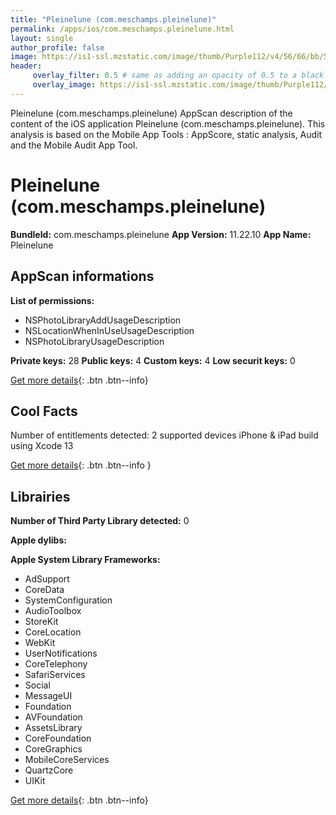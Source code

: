 ```yaml
---
title: "Pleinelune (com.meschamps.pleinelune)"
permalink: /apps/ios/com.meschamps.pleinelune.html
layout: single
author_profile: false
image: https://is1-ssl.mzstatic.com/image/thumb/Purple112/v4/56/66/bb/5666bb1e-a331-db04-e119-6a8378a3d33b/AppIcon-0-0-1x_U007emarketing-0-0-0-10-0-0-sRGB-0-0-0-GLES2_U002c0-512MB-85-220-0-0.png/512x512bb.jpg
header: 
     overlay_filter: 0.5 # same as adding an opacity of 0.5 to a black background
     overlay_image: https://is1-ssl.mzstatic.com/image/thumb/Purple112/v4/56/66/bb/5666bb1e-a331-db04-e119-6a8378a3d33b/AppIcon-0-0-1x_U007emarketing-0-0-0-10-0-0-sRGB-0-0-0-GLES2_U002c0-512MB-85-220-0-0.png/512x512bb.jpg
---
```

Pleinelune (com.meschamps.pleinelune) AppScan description of the content of the iOS application Pleinelune (com.meschamps.pleinelune). This analysis is based on the Mobile App Tools : AppScore, static analysis, Audit and the Mobile Audit App Tool.

# Pleinelune (com.meschamps.pleinelune)

**BundleId:** com.meschamps.pleinelune
**App Version:** 11.22.10
**App Name:** Pleinelune


## AppScan informations 

**List of permissions:** 
- NSPhotoLibraryAddUsageDescription
- NSLocationWhenInUseUsageDescription
- NSPhotoLibraryUsageDescription
  
  
**Private keys:** 28
**Public keys:** 4
**Custom keys:** 4
**Low securit keys:** 0
  
[Get more details](/pricing.html){: .btn .btn--info}

## Cool Facts

Number of entitlements detected: 2
supported devices iPhone & iPad
build using Xcode 13
  
[Get more details](/pricing.html){: .btn .btn--info }

## Librairies 
**Number of Third Party Library detected:** 0


**Apple dylibs:**


**Apple System Library Frameworks:**
- AdSupport
- CoreData
- SystemConfiguration
- AudioToolbox
- StoreKit
- CoreLocation
- WebKit
- UserNotifications
- CoreTelephony
- SafariServices
- Social
- MessageUI
- Foundation
- AVFoundation
- AssetsLibrary
- CoreFoundation
- CoreGraphics
- MobileCoreServices
- QuartzCore
- UIKit


  
[Get more details](/pricing.html){: .btn .btn--info}

